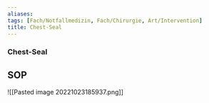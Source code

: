 ```yaml
---
aliases: 
tags: [Fach/Notfallmedizin, Fach/Chirurgie, Art/Intervention]
title: Chest-Seal
---
```

### Chest-Seal

## SOP
![[Pasted image 20221023185937.png]]